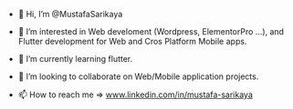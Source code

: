 - 👋 Hi, I’m @MustafaSarikaya

- 👀 I’m interested in Web develoment (Wordpress, ElementorPro ...), and Flutter development for Web and Cros Platform Mobile apps.

- 🌱 I’m currently learning flutter.

- 💞️ I’m looking to collaborate on Web/Mobile application projects.

- 📫 How to reach me  => www.linkedin.com/in/mustafa-sarikaya

<!---
MustafaSarikaya/MustafaSarikaya is a ✨ special ✨ repository because its `README.md` (this file) appears on your GitHub profile.
You can click the Preview link to take a look at your changes.
--->
